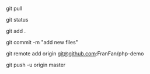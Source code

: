 git pull

git status

git add .

git commit -m "add new files"

git remote add origin git@github.com:FranFan/php-demo

git push -u origin master